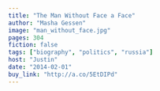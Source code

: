 ```yaml
---
title: "The Man Without Face a Face"
author: "Masha Gessen"
image: "man_without_face.jpg"
pages: 304
fiction: false
tags: ["biography", "politics", "russia"]
host: "Justin"
date: "2014-02-01"
buy_link: "http://a.co/5EtDIPd"
---
```

